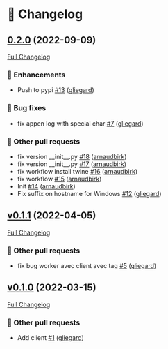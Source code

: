 # 📑 Changelog

## [0.2.0](https://github.com/ign-gpao/client/tree/0.2.0) (2022-09-09)

[Full Changelog](https://github.com/ign-gpao/client/compare/v0.1.1...0.2.0)

### 🚀 Enhancements

- Push to pypi [\#13](https://github.com/ign-gpao/client/pull/13) ([gliegard](https://github.com/gliegard))

### 🐛 Bug fixes

- fix appen log with special char [\#7](https://github.com/ign-gpao/client/pull/7) ([gliegard](https://github.com/gliegard))

### 📁 Other pull requests

- fix version \_\_init\_\_.py [\#18](https://github.com/ign-gpao/client/pull/18) ([arnaudbirk](https://github.com/arnaudbirk))
- fix version \_\_init\_\_.py [\#17](https://github.com/ign-gpao/client/pull/17) ([arnaudbirk](https://github.com/arnaudbirk))
- fix workflow install twine [\#16](https://github.com/ign-gpao/client/pull/16) ([arnaudbirk](https://github.com/arnaudbirk))
- fix workflow [\#15](https://github.com/ign-gpao/client/pull/15) ([arnaudbirk](https://github.com/arnaudbirk))
- Init [\#14](https://github.com/ign-gpao/client/pull/14) ([arnaudbirk](https://github.com/arnaudbirk))
- Fix suffix on hostname for Windows [\#12](https://github.com/ign-gpao/client/pull/12) ([gliegard](https://github.com/gliegard))

## [v0.1.1](https://github.com/ign-gpao/client/tree/v0.1.1) (2022-04-05)

[Full Changelog](https://github.com/ign-gpao/client/compare/v0.1.0...v0.1.1)

### 📁 Other pull requests

- fix bug worker avec client avec tag [\#5](https://github.com/ign-gpao/client/pull/5) ([gliegard](https://github.com/gliegard))

## [v0.1.0](https://github.com/ign-gpao/client/tree/v0.1.0) (2022-03-15)

[Full Changelog](https://github.com/ign-gpao/client/compare/73ff629178fcac80a00a1e8524f222eaae9149fd...v0.1.0)

### 📁 Other pull requests

- Add client [\#1](https://github.com/ign-gpao/client/pull/1) ([gliegard](https://github.com/gliegard))



